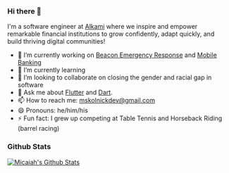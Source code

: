 ### Hi there 👋

I'm a software engineer at [Alkami](https://www.alkami.com/) where we inspire and empower remarkable financial institutions to grow confidently, adapt quickly, and build thriving digital communities!

- 🔭 I’m currently working on [Beacon Emergency Response](https://www.trekmedics.org/beacon/) and [Mobile Banking](https://www.alkami.com/)
- 🌱 I’m currently learning 
- 👯 I’m looking to collaborate on closing the gender and racial gap in software
- 💬 Ask me about [Flutter](https://flutter.dev) and [Dart](https://dart.dev).
- 📫 How to reach me: mskolnickdev@gmail.com
- 😄 Pronouns: he/him/his
- ⚡ Fun fact: I grew up competing at Table Tennis and Horseback Riding (barrel racing)

### Github Stats

[![Micaiah's Github Stats](https://github-readme-stats.vercel.app/api?username=m-skolnick&count_private=true&theme=default&show_icons=true)](https://github.com/m-skolnick)

